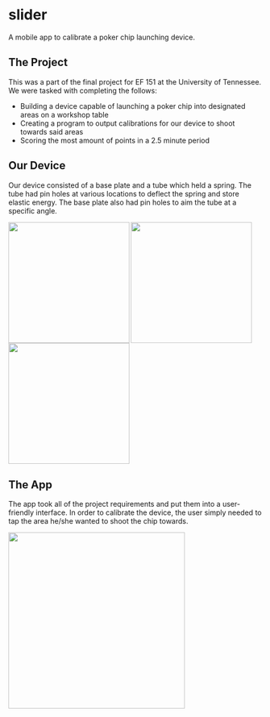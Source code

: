 # slider
A mobile app to calibrate a poker chip launching device.

## The Project
This was a part of the final project for EF 151 at the University of Tennessee. We were tasked with completing the follows:
- Building a device capable of launching a poker chip into designated areas on a workshop table
- Creating a program to output calibrations for our device to shoot towards said areas
- Scoring the most amount of points in a 2.5 minute period

## Our Device
Our device consisted of a base plate and a tube which held a spring. The tube had pin holes at various locations to deflect the spring and store elastic energy. The base plate also had pin holes to aim the tube at a specific angle.

<img align="left" src="https://i.imgur.com/X68ggBr.png" height="240">
<img align="left" src="https://i.imgur.com/RDaP3bW.png" height="240">
<img align="clear" src="https://i.imgur.com/hsgWB9t.png" height="240">

## The App
The app took all of the project requirements and put them into a user-friendly interface. In order to calibrate the device, the user simply needed to tap the area he/she wanted to shoot the chip towards.

<img src="https://i.imgur.com/hE79oqs.png" width="350">
